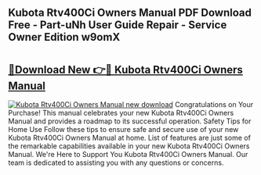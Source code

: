## Kubota Rtv400Ci Owners Manual PDF Download Free - Part-uNh User Guide Repair - Service Owner Edition w9omX

# <h2><a href="http://bc89589.oget.top/?id=Kubota+Rtv400Ci+Owners+Manual">🔗Download New 👉🔴 Kubota Rtv400Ci Owners Manual</a></h2>

[![Kubota Rtv400Ci Owners Manual new download](https://i.imgur.com/5g1atiW.png)](http://bc89589.oget.top/?id=Kubota+Rtv400Ci+Owners+Manual)
Congratulations on Your Purchase! This manual celebrates your new Kubota Rtv400Ci Owners Manual and provides a roadmap to its successful operation. Safety Tips for Home Use Follow these tips to ensure safe and secure use of your new Kubota Rtv400Ci Owners Manual at home. List of features are just some of the remarkable capabilities available in your new Kubota Rtv400Ci Owners Manual. We're Here to Support You Kubota Rtv400Ci Owners Manual. Our team is dedicated to assisting you with any questions or concerns.
